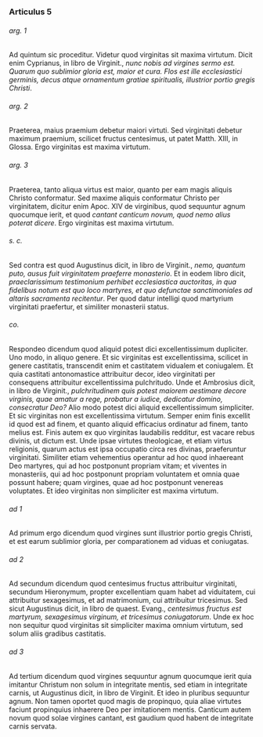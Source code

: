 ### Articulus 5

###### arg. 1
Ad quintum sic proceditur. Videtur quod virginitas sit maxima virtutum. Dicit enim Cyprianus, in libro de Virginit., *nunc nobis ad virgines sermo est. Quarum quo sublimior gloria est, maior et cura. Flos est ille ecclesiastici germinis, decus atque ornamentum gratiae spiritualis, illustrior portio gregis Christi*.

###### arg. 2
Praeterea, maius praemium debetur maiori virtuti. Sed virginitati debetur maximum praemium, scilicet fructus centesimus, ut patet Matth. XIII, in Glossa. Ergo virginitas est maxima virtutum.

###### arg. 3
Praeterea, tanto aliqua virtus est maior, quanto per eam magis aliquis Christo conformatur. Sed maxime aliquis conformatur Christo per virginitatem, dicitur enim Apoc. XIV de virginibus, quod sequuntur agnum quocumque ierit, et quod *cantant canticum novum, quod nemo alius poterat dicere*. Ergo virginitas est maxima virtutum.

###### s. c.
Sed contra est quod Augustinus dicit, in libro de Virginit., *nemo, quantum puto, ausus fuit virginitatem praeferre monasterio*. Et in eodem libro dicit, *praeclarissimum testimonium perhibet ecclesiastica auctoritas, in qua fidelibus notum est quo loco martyres, et quo defunctae sanctimoniales ad altaris sacramenta recitentur*. Per quod datur intelligi quod martyrium virginitati praefertur, et similiter monasterii status.

###### co.
Respondeo dicendum quod aliquid potest dici excellentissimum dupliciter. Uno modo, in aliquo genere. Et sic virginitas est excellentissima, scilicet in genere castitatis, transcendit enim et castitatem vidualem et coniugalem. Et quia castitati antonomastice attribuitur decor, ideo virginitati per consequens attribuitur excellentissima pulchritudo. Unde et Ambrosius dicit, in libro de Virginit., *pulchritudinem quis potest maiorem aestimare decore virginis, quae amatur a rege, probatur a iudice, dedicatur domino, consecratur Deo?* Alio modo potest dici aliquid excellentissimum simpliciter. Et sic virginitas non est excellentissima virtutum. Semper enim finis excellit id quod est ad finem, et quanto aliquid efficacius ordinatur ad finem, tanto melius est. Finis autem ex quo virginitas laudabilis redditur, est vacare rebus divinis, ut dictum est. Unde ipsae virtutes theologicae, et etiam virtus religionis, quarum actus est ipsa occupatio circa res divinas, praeferuntur virginitati. Similiter etiam vehementius operantur ad hoc quod inhaereant Deo martyres, qui ad hoc postponunt propriam vitam; et viventes in monasteriis, qui ad hoc postponunt propriam voluntatem et omnia quae possunt habere; quam virgines, quae ad hoc postponunt venereas voluptates. Et ideo virginitas non simpliciter est maxima virtutum.

###### ad 1
Ad primum ergo dicendum quod virgines sunt illustrior portio gregis Christi, et est earum sublimior gloria, per comparationem ad viduas et coniugatas.

###### ad 2
Ad secundum dicendum quod centesimus fructus attribuitur virginitati, secundum Hieronymum, propter excellentiam quam habet ad viduitatem, cui attribuitur sexagesimus, et ad matrimonium, cui attribuitur tricesimus. Sed sicut Augustinus dicit, in libro de quaest. Evang., *centesimus fructus est martyrum, sexagesimus virginum, et tricesimus coniugatorum*. Unde ex hoc non sequitur quod virginitas sit simpliciter maxima omnium virtutum, sed solum aliis gradibus castitatis.

###### ad 3
Ad tertium dicendum quod virgines sequuntur agnum quocumque ierit quia imitantur Christum non solum in integritate mentis, sed etiam in integritate carnis, ut Augustinus dicit, in libro de Virginit. Et ideo in pluribus sequuntur agnum. Non tamen oportet quod magis de propinquo, quia aliae virtutes faciunt propinquius inhaerere Deo per imitationem mentis. Canticum autem novum quod solae virgines cantant, est gaudium quod habent de integritate carnis servata.

